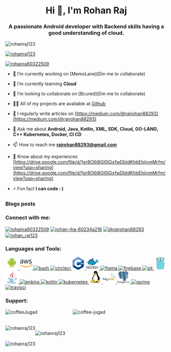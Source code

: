 <h1 align="center">Hi 👋, I'm Rohan Raj</h1>
<h3 align="center">A passionate Android developer with Backend skills having a good understanding of cloud.</h3>

<p align="left"> <img src="https://komarev.com/ghpvc/?username=rohanraj123&label=Profile%20views&color=0e75b6&style=flat" alt="rohanraj123" /> </p>

<p align="left"> <a href="https://github.com/ryo-ma/github-profile-trophy"><img src="https://github-profile-trophy.vercel.app/?username=rohanraj123" alt="rohanraj123" /></a> </p>

<p align="left"> <a href="https://twitter.com/rohanra60322509" target="blank"><img src="https://img.shields.io/twitter/follow/rohanra60322509?logo=twitter&style=for-the-badge" alt="rohanra60322509" /></a> </p>

- 🔭 I’m currently working on [MemoLane](Dm me to collaborate)

- 🌱 I’m currently learning **Cloud**

- 👯 I’m looking to collaborate on [Bcured](Dm me to collaborate)

- 👨‍💻 All of my projects are available at [Github](Github)

- 📝 I regularly write articles on [https://medium.com/@rajrohan88293](https://medium.com/@rajrohan88293)

- 💬 Ask me about **Android, Java, Kotlin, XML, SDK, Cloud, GO-LANG, C++ Kubernetes, Docker, CI CD** 

- 📫 How to reach me **rajrohan88293@gmail.com**

- 📄 Know about my experiences [https://drive.google.com/file/d/1gr8O6i8GI0IGxfwDbIdKhbEhiiymMrfm/view?usp=sharing](https://drive.google.com/file/d/1gr8O6i8GI0IGxfwDbIdKhbEhiiymMrfm/view?usp=sharing)

- ⚡ Fun fact **I can code : )**

### Blogs posts
<!-- BLOG-POST-LIST:START -->
<!-- BLOG-POST-LIST:END -->

<h3 align="left">Connect with me:</h3>
<p align="left">
<a href="https://twitter.com/rohanra60322509" target="blank"><img align="center" src="https://raw.githubusercontent.com/rahuldkjain/github-profile-readme-generator/master/src/images/icons/Social/twitter.svg" alt="rohanra60322509" height="30" width="40" /></a>
<a href="https://linkedin.com/in/rohan-jha-60234a216" target="blank"><img align="center" src="https://raw.githubusercontent.com/rahuldkjain/github-profile-readme-generator/master/src/images/icons/Social/linked-in-alt.svg" alt="rohan-jha-60234a216" height="30" width="40" /></a>
<a href="https://medium.com/@rajrohan88293" target="blank"><img align="center" src="https://raw.githubusercontent.com/rahuldkjain/github-profile-readme-generator/master/src/images/icons/Social/medium.svg" alt="@rajrohan88293" height="30" width="40" /></a>
<a href="https://www.leetcode.com/rohan_raj123" target="blank"><img align="center" src="https://raw.githubusercontent.com/rahuldkjain/github-profile-readme-generator/master/src/images/icons/Social/leet-code.svg" alt="rohan_raj123" height="30" width="40" /></a>
</p>

<h3 align="left">Languages and Tools:</h3>
<p align="left"> <a href="https://developer.android.com" target="_blank" rel="noreferrer"> <img src="https://raw.githubusercontent.com/devicons/devicon/master/icons/android/android-original-wordmark.svg" alt="android" width="40" height="40"/> </a> <a href="https://aws.amazon.com" target="_blank" rel="noreferrer"> <img src="https://raw.githubusercontent.com/devicons/devicon/master/icons/amazonwebservices/amazonwebservices-original-wordmark.svg" alt="aws" width="40" height="40"/> </a> <a href="https://www.gnu.org/software/bash/" target="_blank" rel="noreferrer"> <img src="https://www.vectorlogo.zone/logos/gnu_bash/gnu_bash-icon.svg" alt="bash" width="40" height="40"/> </a> <a href="https://circleci.com" target="_blank" rel="noreferrer"> <img src="https://www.vectorlogo.zone/logos/circleci/circleci-icon.svg" alt="circleci" width="40" height="40"/> </a> <a href="https://www.w3schools.com/cpp/" target="_blank" rel="noreferrer"> <img src="https://raw.githubusercontent.com/devicons/devicon/master/icons/cplusplus/cplusplus-original.svg" alt="cplusplus" width="40" height="40"/> </a> <a href="https://www.docker.com/" target="_blank" rel="noreferrer"> <img src="https://raw.githubusercontent.com/devicons/devicon/master/icons/docker/docker-original-wordmark.svg" alt="docker" width="40" height="40"/> </a> <a href="https://www.figma.com/" target="_blank" rel="noreferrer"> <img src="https://www.vectorlogo.zone/logos/figma/figma-icon.svg" alt="figma" width="40" height="40"/> </a> <a href="https://firebase.google.com/" target="_blank" rel="noreferrer"> <img src="https://www.vectorlogo.zone/logos/firebase/firebase-icon.svg" alt="firebase" width="40" height="40"/> </a> <a href="https://git-scm.com/" target="_blank" rel="noreferrer"> <img src="https://www.vectorlogo.zone/logos/git-scm/git-scm-icon.svg" alt="git" width="40" height="40"/> </a> <a href="https://golang.org" target="_blank" rel="noreferrer"> <img src="https://raw.githubusercontent.com/devicons/devicon/master/icons/go/go-original.svg" alt="go" width="40" height="40"/> </a> <a href="https://www.java.com" target="_blank" rel="noreferrer"> <img src="https://raw.githubusercontent.com/devicons/devicon/master/icons/java/java-original.svg" alt="java" width="40" height="40"/> </a> <a href="https://www.jenkins.io" target="_blank" rel="noreferrer"> <img src="https://www.vectorlogo.zone/logos/jenkins/jenkins-icon.svg" alt="jenkins" width="40" height="40"/> </a> <a href="https://kotlinlang.org" target="_blank" rel="noreferrer"> <img src="https://www.vectorlogo.zone/logos/kotlinlang/kotlinlang-icon.svg" alt="kotlin" width="40" height="40"/> </a> <a href="https://kubernetes.io" target="_blank" rel="noreferrer"> <img src="https://www.vectorlogo.zone/logos/kubernetes/kubernetes-icon.svg" alt="kubernetes" width="40" height="40"/> </a> <a href="https://www.linux.org/" target="_blank" rel="noreferrer"> <img src="https://raw.githubusercontent.com/devicons/devicon/master/icons/linux/linux-original.svg" alt="linux" width="40" height="40"/> </a> <a href="https://www.mysql.com/" target="_blank" rel="noreferrer"> <img src="https://raw.githubusercontent.com/devicons/devicon/master/icons/mysql/mysql-original-wordmark.svg" alt="mysql" width="40" height="40"/> </a> <a href="https://www.postgresql.org" target="_blank" rel="noreferrer"> <img src="https://raw.githubusercontent.com/devicons/devicon/master/icons/postgresql/postgresql-original-wordmark.svg" alt="postgresql" width="40" height="40"/> </a> <a href="https://spring.io/" target="_blank" rel="noreferrer"> <img src="https://www.vectorlogo.zone/logos/springio/springio-icon.svg" alt="spring" width="40" height="40"/> </a> <a href="https://travis-ci.org" target="_blank" rel="noreferrer"> <img src="https://www.vectorlogo.zone/logos/travis-ci/travis-ci-icon.svg" alt="travisci" width="40" height="40"/> </a> </p>

<h3 align="left">Support:</h3>
<p><a href="https://www.buymeacoffee.com/coffeeJugad"> <img align="left" src="https://cdn.buymeacoffee.com/buttons/v2/default-yellow.png" height="50" width="210" alt="coffeeJugad" /></a><a href="https://ko-fi.com/coffee-jugad"> <img align="left" src="https://cdn.ko-fi.com/cdn/kofi3.png?v=3" height="50" width="210" alt="coffee-jugad" /></a></p><br><br>

<p><img align="left" src="https://github-readme-stats.vercel.app/api/top-langs?username=rohanraj123&show_icons=true&locale=en&layout=compact" alt="rohanraj123" /></p>

<p>&nbsp;<img align="center" src="https://github-readme-stats.vercel.app/api?username=rohanraj123&show_icons=true&locale=en" alt="rohanraj123" /></p>

<p><img align="center" src="https://github-readme-streak-stats.herokuapp.com/?user=rohanraj123&" alt="rohanraj123" /></p>
